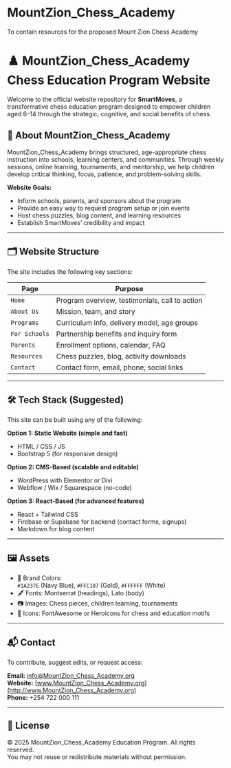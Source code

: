 # MountZion_Chess_Academy
To contain resources for the proposed Mount Zion Chess Academy
# ♟️ MountZion_Chess_Academy Chess Education Program Website

Welcome to the official website repository for **SmartMoves**, a transformative chess education program designed to empower children aged 6–14 through the strategic, cognitive, and social benefits of chess.

## 🚀 About MountZion_Chess_Academy

MountZion_Chess_Academy brings structured, age-appropriate chess instruction into schools, learning centers, and communities. Through weekly sessions, online learning, tournaments, and mentorship, we help children develop critical thinking, focus, patience, and problem-solving skills.

**Website Goals:**
- Inform schools, parents, and sponsors about the program
- Provide an easy way to request program setup or join events
- Host chess puzzles, blog content, and learning resources
- Establish SmartMoves’ credibility and impact

---

## 🗂️ Website Structure

The site includes the following key sections:

| Page           | Purpose                                             |
|----------------|-----------------------------------------------------|
| `Home`         | Program overview, testimonials, call to action     |
| `About Us`     | Mission, team, and story                           |
| `Programs`     | Curriculum info, delivery model, age groups        |
| `For Schools`  | Partnership benefits and inquiry form              |
| `Parents`      | Enrollment options, calendar, FAQ                  |
| `Resources`    | Chess puzzles, blog, activity downloads            |
| `Contact`      | Contact form, email, phone, social links           |

---

## 🛠️ Tech Stack (Suggested)

This site can be built using any of the following:

**Option 1: Static Website (simple and fast)**
- HTML / CSS / JS
- Bootstrap 5 (for responsive design)

**Option 2: CMS-Based (scalable and editable)**
- WordPress with Elementor or Divi
- Webflow / Wix / Squarespace (no-code)

**Option 3: React-Based (for advanced features)**
- React + Tailwind CSS
- Firebase or Supabase for backend (contact forms, signups)
- Markdown for blog content

---

## 🖼️ Assets

- 🎨 Brand Colors:  
  `#1A237E` (Navy Blue), `#FFC107` (Gold), `#FFFFFF` (White)
- 🖋 Fonts: Montserrat (headings), Lato (body)
- 📷 Images: Chess pieces, children learning, tournaments
- 🧠 Icons: FontAwesome or Heroicons for chess and education motifs

---

## 📬 Contact

To contribute, suggest edits, or request access:

**Email:** info@MountZion_Chess_Academy.org  
**Website:** [www.MountZion_Chess_Academy.org](http://www.MountZion_Chess_Academy.org)  
**Phone:** +254 722 000 111

---

## 📄 License

© 2025 MountZion_Chess_Academy Education Program. All rights reserved.  
You may not reuse or redistribute materials without permission.

